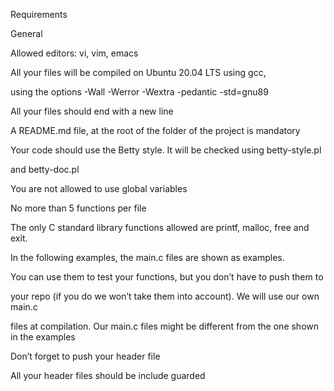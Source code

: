 Requirements

General

Allowed editors: vi, vim, emacs

All your files will be compiled on Ubuntu 20.04 LTS using gcc,

using the options -Wall -Werror -Wextra -pedantic -std=gnu89

All your files should end with a new line

A README.md file, at the root of the folder of the project is mandatory

Your code should use the Betty style. It will be checked using betty-style.pl

and betty-doc.pl

You are not allowed to use global variables

No more than 5 functions per file

The only C standard library functions allowed are printf, malloc, free and exit.

In the following examples, the main.c files are shown as examples.

You can use them to test your functions, but you don’t have to push them to

your repo (if you do we won’t take them into account). We will use our own main.c

files at compilation. Our main.c files might be different from the one shown in the examples

Don’t forget to push your header file

All your header files should be include guarded
